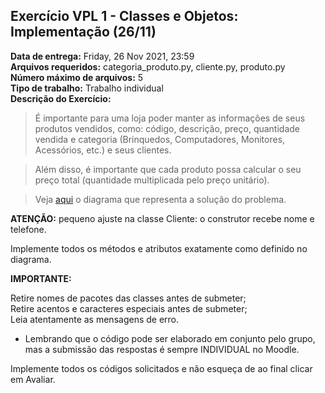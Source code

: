 ## Exercício VPL 1 - Classes e Objetos: Implementação (26/11)
**Data de entrega:** Friday, 26 Nov 2021, 23:59 <br/>
**Arquivos requeridos:** categoria_produto.py, cliente.py, produto.py <br/>
**Número máximo de arquivos:** 5 <br/>
**Tipo de trabalho:** Trabalho individual <br/>
**Descrição do Exercício:** <br/>
> É importante para uma loja poder manter as informações de seus produtos vendidos, como: código, descrição, preço, quantidade vendida e categoria (Brinquedos, Computadores, Monitores, Acessórios, etc.) e seus clientes.

> Além disso, é importante que cada produto possa calcular o seu preço total (quantidade multiplicada pelo preço unitário).

> Veja [aqui](https://github.com/larissajusten/ufsc-object-oriented-programming/tree/main/semana-3/VPL(1;2)/VPL-1/modelo_Exercicio_04_v02.jpg) o diagrama que representa a solução do problema. 

**ATENÇÃO:**  pequeno ajuste na classe Cliente: o construtor recebe nome e telefone.

Implemente todos os métodos e atributos exatamente como definido no diagrama.

**IMPORTANTE:**

Retire nomes de pacotes das classes antes de submeter; <br/>
Retire acentos e caracteres especiais antes de submeter; <br/>
Leia atentamente as mensagens de erro.
* Lembrando que o código pode ser elaborado em conjunto pelo grupo, mas a submissão das respostas é sempre INDIVIDUAL no Moodle.

Implemente todos os códigos solicitados e não esqueça de ao final clicar em Avaliar.